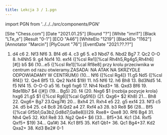 ```yaml
---
title: Lekcja 3 / 1.pgn
---
```


import PGN from '../../../src/components/PGN'

<PGN>
﻿[Site "Chess.com"]
[Date "2021.01.25"]
[Round "?"]
[White "imri1"]
[Black "LTe_e"]
[Result "0-1"]
[ECO "A46"]
[WhiteElo "1219"]
[BlackElo "1162"]
[Annotator "Marcin"]
[PlyCount "76"]
[EventDate "2021.??.??"]

1. d4 c6 2. Nf3 Nf6 3. Bf4 d6 4. c3 g6 5. e3 Nbd7 6. Nbd2 Bg7 7. Qc2 O-O 8. h4Nh5 9. g4 Nxf4 10. exf4 {[%csl Re1][%cal Rh4h5,Rg4g5,Rh4h6] [#]} b5 $6 (10...e5 {[%csl Re1][%cal Rf8e8] przy krolu przeciwnika w centrum od razu otwieramy.ZASADA: NA ATAK NA SKRZYDLE ODPOWIADAMY W CENTRUM}) (10... Nf6 {[%csl Rg4]} 11.g5 Nd5 {[%csl Rf4]} 12. Qe4 Bf5 13. Qe2 Nxf4 $19) 11. h5 Nf6 12. h6 Bh8 13. Bd3Nd5 14. f5 Nf4 15. O-O-O a5 16. fxg6 fxg6 17. Nh4 Nxd3+ 18. Qxd3 Bf6 19. Rde1Bb7 $4 {[#]} (19... Bg5) 20. f4 (20. Nxg6 $1 {rozbija pozycje krola} hxg6 21.g5 $1 {[%csl Rg6][%cal Gg5f6]} (21. Qxg6+ $2 Kh8) 21... Bh8 22. Qxg6+ Bg7 23.Qxg7#) 20... Bxh4 21. Rxh4 e5 22. g5 exf4 23. Nf3 c5 24. d5 b4 25. c4 Bc8 26.Qd2 a4 27. Rxf4 a3 28. b3 Re8 $6 (28... Bf5 {[%cal Gf5b1,Ga3b2,Gd8d7,Ga8e8]})29. Rxe8+ Qxe8 30. Rf6 Bg4 31. Nh4 Qe5 32. Kb1 Re8 33. Ng2 Qe4+ $6 (33... Bf5+34. Kc1 (34. Rxf5 Qxf5+ $19) 34... Qa1#) 34. Kc1 Bf5 35. Kd1 Qb1+ 36. Qc1 Bg4+37. Kd2 Qxa2+ 38. Kd3 Be2# 0-1


</PGN>
